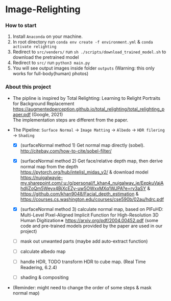 # Image-Relighting

### How to start
 1. Install `Anaconda` on your machine.
 2. In root directory run 
    `conda env create -f environment.yml` & `conda activate relighting`
 3. Redirect to `src/venders/` run `sh ./scripts/download_trained_model.sh` to download the pretrained model
 4. Redirect to `src/` run `python3 main.py`
 5. You will see output images inside folder `outputs`
 (Warning: this only works for full-body(human) photos)
 
 ### About this project
 - The pipline is inspired by Total Relighting: Learning to Relight Portraits for Background Replacement https://augmentedperception.github.io/total_relighting/total_relighting_paper.pdf (Google, 2021)                                                                         
 The implementation steps are different from the paper.

- The Pipeline: `Surface Normal` -> `Image Matting` -> `Albedo` -> `HDR filering` -> `Shading`
  - [X] (surfaceNormal method 1) Get normal map directly (sobel). http://citebay.com/how-to-cite/sobel-filter/
  - [X] (surfaceNormal method 2) Get face/relative depth map, then derive normal map from the depth https://pytorch.org/hub/intelisl_midas_v2/ & download model https://nuigalwayie-my.sharepoint.com/:u:/g/personal/f_khan4_nuigalway_ie/EepkuVajAhdIjZoQm5Weyx4BjXcEZy-uw5OWxxMXq1WJPA?e=rv3aSY & https://github.com/khan9048/Facial_depth_estimation & https://courses.cs.washington.edu/courses/cse590b/02au/hdrc.pdf
  - [X] (surfaceNormal method 3) calculate normal map, based on PIFuHD: Multi-Level Pixel-Aligned Implicit Function for
High-Resolution 3D Human Digitization∗
 https://arxiv.org/pdf/2004.00452.pdf (some code and pre-trained models provided by the paper are used in our project)
 
  - [ ] mask out unwanted parts (maybe add auto-extract function)
  
  - [ ] calculate albedo map

  - [ ] handle HDR, TODO transform HDR to cube map. (Real Time Readering, 6.2.4)

  - [ ] shading & compositing

 - (Reminder: might need to change the order of some steps & mask normal map)
